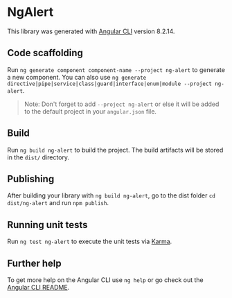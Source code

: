 # NgAlert

This library was generated with [Angular CLI](https://github.com/angular/angular-cli) version 8.2.14.

## Code scaffolding

Run `ng generate component component-name --project ng-alert` to generate a new component. You can also use `ng generate directive|pipe|service|class|guard|interface|enum|module --project ng-alert`.

> Note: Don't forget to add `--project ng-alert` or else it will be added to the default project in your `angular.json` file.

## Build

Run `ng build ng-alert` to build the project. The build artifacts will be stored in the `dist/` directory.

## Publishing

After building your library with `ng build ng-alert`, go to the dist folder `cd dist/ng-alert` and run `npm publish`.

## Running unit tests

Run `ng test ng-alert` to execute the unit tests via [Karma](https://karma-runner.github.io).

## Further help

To get more help on the Angular CLI use `ng help` or go check out the [Angular CLI README](https://github.com/angular/angular-cli/blob/master/README.md).
